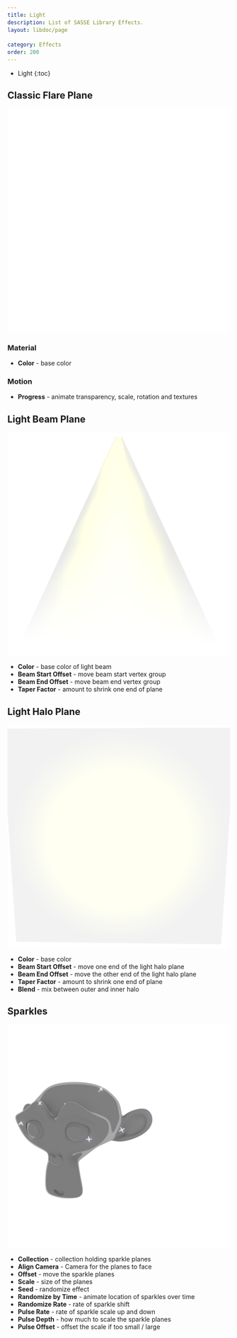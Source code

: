 ```yaml
---
title: Light
description: List of SASSE Library Effects.
layout: libdoc/page

category: Effects
order: 200
---
```

- Light
{:toc}

## Classic Flare Plane
![Classic Flare](/assets/Effects/Light/Kanada_Flare_Preview.png)
### Material
- **Color** - base color

### Motion
- **Progress** - animate transparency, scale, rotation and textures

## Light Beam Plane
![Light Beam Plane](/assets/Effects/Light/Light_Beam_Plane_Preview.png)
- **Color** - base color of light beam
- **Beam Start Offset** - move beam start vertex group
- **Beam End Offset** - move beam end vertex group
- **Taper Factor** - amount to shrink one end of plane

## Light Halo Plane
![Light Halo Plane](/assets/Effects/Light/Light_Halo_Plane_Preview.png)
- **Color** - base color
- **Beam Start Offset** - move one end of the light halo plane
- **Beam End Offset** - move the other end of the light halo plane
- **Taper Factor** - amount to shrink one end of plane 
- **Blend** - mix between outer and inner halo

## Sparkles
![Sparkle Plane](/assets/Effects/Light/Sparkle_Plane_Preview.png)
- **Collection** - collection holding sparkle planes
- **Align Camera** - Camera for the planes to face
- **Offset** - move the sparkle planes
- **Scale** - size of the planes
- **Seed** - randomize effect
- **Randomize by Time** - animate location of sparkles over time
- **Randomize Rate** - rate of sparkle shift
- **Pulse Rate** - rate of sparkle scale up and down
- **Pulse Depth** - how much to scale the sparkle planes
- **Pulse Offset** - offset the scale if too small / large
